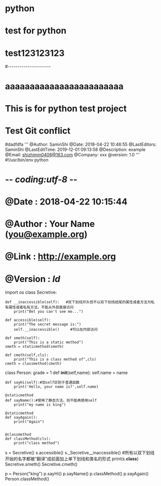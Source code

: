 <!--
 * @Author: SaminShi
 * @Date: 2019-12-14 13:36:42
 * @LastEditors: SaminShi
 * @LastEditTime: 2019-12-15 09:48:06
 * @Description: example
 * @Email: shizhimin0406@163.com
 * @Company: xxx
 * @version: 1.0
 -->
# python
# test for python
# test123123123
#----------------------
# aaaaaaaaaaaaaaaaaaaaaaaa
# This is for python test project
# Test Git conflict
#dadfdfa
'''
@Author: SaminShi
@Date: 2018-04-22 10:46:55
@LastEditors: SaminShi
@LastEditTime: 2019-12-01 09:13:58
@Description: example
@Email: shizhimin0406@163.com
@Company: xxx
@version: 1.0
'''
#!/usr/bin/env python
# -*- coding:utf-8 -*-
# @Date    : 2018-04-22 10:15:44
# @Author  : Your Name (you@example.org)
# @Link    : http://example.org
# @Version : $Id$

import os
class Secretive:

	def __inaccessible(self):   #双下划线开头但不以双下划线结尾的属性或者方法为私有属性或者私有方法，不能从外部直接访问
		print("Bet you can't see me...")

	def accessible(self):
		print("The secret message is:")
		self.__inaccessible()     #可以在内部访问

	def smeth(self):
		print("This is a static method")
	smeth = staticmethod(smeth)

	def cmeth(self,cls):
		print("This is a class method of",cls)
	cmeth = classmethod(cmeth)


class Person:
	grade = 1
	def __init__(self,name):
		self.name = name

	def sayHi(self):#加self区别于普通函数
		print('Hello, your name is?',self.name)

	@staticmethod
	def sayName():#使用了静态方法，则不能再使用self
		print("my name is king") 
		  
	@staticmethod
	def sayAgain():
		print("Again")


	@classmethod
	def classMethod(cls):
		print("class method")

s = Secretive()
s.accessible()
s._Secretive__inaccessible()     #所有以双下划线开始的名字都被“翻译”成前面加上单下划线和类名的形式
print(s.__class__)
Secretive.smeth()
Secretive.cmeth()


p = Person("king")
p.sayHi()
p.sayName()
p.classMethod()
p.sayAgain()
Person.classMethod()
